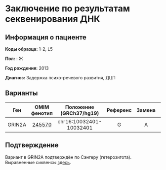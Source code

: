 # Заключение по результатам секвенирования ДНК

## Информация о пациенте

**Коды образца:** 1-2, L5

**Пол:** : Ж

**Год рождения:** 2013

**Диагноз:** Задержка психо-речевого развития, ДЦП

## Варианты

| Ген    | OMIM фенотип | Положение (GRCh37/hg19)   | Референс | Замена | Генотип | Экзон | Тип замены | Частота аллеля | Глубина прочтения |
|:------:|:------------:|:-------------------------:|:--------:|:------:|:-------:|:-----:|:----------:|:--------------:|:-----------------:| 
| GRIN2A | [245570](https://omim.org/entry/245570) | chr16:10032401-10032401 | G | A | 0/1 | 3/13 | nonsynonymous SNV | [0,002](https://www.ncbi.nlm.nih.gov/snp/rs78631453) | 75 |


## Подтверждение

Вариант в GRIN2A подтверждён по Сэнгеру (гетерозигота).
Выравненные сиквенсы [здесь](https://benchling.com/s/seq-q5LmWpfTvQ90XGUryyFq).
